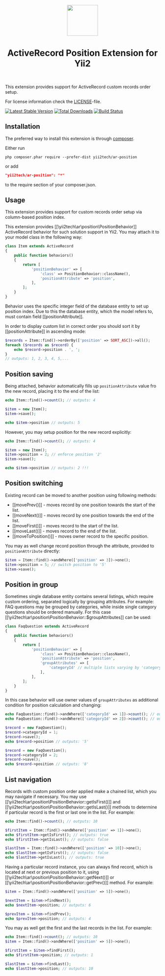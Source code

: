 <p align="center">
    <a href="https://github.com/yii2tech" target="_blank">
        <img src="https://avatars2.githubusercontent.com/u/12951949" height="100px">
    </a>
    <h1 align="center">ActiveRecord Position Extension for Yii2</h1>
    <br>
</p>

This extension provides support for ActiveRecord custom records order setup.

For license information check the [LICENSE](LICENSE.md)-file.

[![Latest Stable Version](https://poser.pugx.org/yii2tech/ar-position/v/stable.png)](https://packagist.org/packages/yii2tech/ar-position)
[![Total Downloads](https://poser.pugx.org/yii2tech/ar-position/downloads.png)](https://packagist.org/packages/yii2tech/ar-position)
[![Build Status](https://travis-ci.org/yii2tech/ar-position.svg?branch=master)](https://travis-ci.org/yii2tech/ar-position)


Installation
------------

The preferred way to install this extension is through [composer](http://getcomposer.org/download/).

Either run

```
php composer.phar require --prefer-dist yii2tech/ar-position
```

or add

```json
"yii2tech/ar-position": "*"
```

to the require section of your composer.json.


Usage
-----

This extension provides support for custom records order setup via column-based position index.

This extension provides [[\yii2tech\ar\position\PositionBehavior]] ActiveRecord behavior for such solution
support in Yii2. You may attach it to your model class in the following way:

```php
class Item extends ActiveRecord
{
    public function behaviors()
    {
        return [
            'positionBehavior' => [
                'class' => PositionBehavior::className(),
                'positionAttribute' => 'position',
            ],
        ];
    }
}
```

Behavior uses the specific integer field of the database entity to set up position index.
Due to this the database entity, which the model refers to, must contain field [[positionAttribute]].

In order to display custom list in correct order you should sort it by [[positionAttribute]] in ascending mode:

```php
$records = Item::find()->orderBy(['position' => SORT_ASC])->all();
foreach ($records as $record) {
    echo $record->position . ', ';
}
// outputs: 1, 2, 3, 4, 5,...
```


## Position saving <span id="position-saving"></span>

Being attached, behavior automatically fills up `positionAttribute` value fro the new record, placing it to the end
of the list:

```php
echo Item::find()->count(); // outputs: 4

$item = new Item();
$item->save();

echo $item->position // outputs: 5
```

However, you may setup position for the new record explicitly:

```php
echo Item::find()->count(); // outputs: 4

$item = new Item();
$item->position = 2; // enforce position '2'
$item->save();

echo $item->position // outputs: 2 !!!
```


## Position switching <span id="position-switching"></span>

Existing record can be moved to another position using following methods:

 - [[movePrev()]] - moves record by one position towards the start of the list.
 - [[moveNext()]] - moves record by one position towards the end of the list.
 - [[moveFirst()]] - moves record to the start of the list.
 - [[moveLast()]] - moves record to the end of the list.
 - [[moveToPosition()]] - moves owner record to the specific position.

You may as well change record position through the attribute, provided to `positionAttribute` directly:

```php
$item = Item::find()->andWhere(['position' => 3])->one();
$item->position = 5; // switch position to '5'
$item->save();
```


## Position in group <span id="position-in-group"></span>

Sometimes single database entity contains several listings, which require custom ordering, separated logically
by grouping attributes. For example: FAQ questions may be grouped by categories, while inside single category
questions should be ordered manually. For this case [[\yii2tech\ar\position\PositionBehavior::$groupAttributes]]
can be used:

```php
class FaqQuestion extends ActiveRecord
{
    public function behaviors()
    {
        return [
            'positionBehavior' => [
                'class' => PositionBehavior::className(),
                'positionAttribute' => 'position',
                'groupAttributes' => [
                    'categoryId' // multiple lists varying by 'categoryId'
                ],
            ],
        ];
    }
}
```

In this case behavior will use owner values of `groupAttributes` as additional condition for position
calculation and changing:

```php
echo FaqQuestion::find()->andWhere(['categoryId' => 1])->count(); // outputs: '4'
echo FaqQuestion::find()->andWhere(['categoryId' => 2])->count(); // outputs: '7'

$record = new FaqQuestion();
$record->categoryId = 1;
$record->save();
echo $record->position // outputs: '5'

$record = new FaqQuestion();
$record->categoryId = 2;
$record->save();
echo $record->position // outputs: '8'
```


## List navigation <span id="list-navigation"></span>

Records with custom position order applied make a chained list, which you may navigate if necessary.
You may use [[\yii2tech\ar\position\PositionBehavior::getIsFirst()]] and [[\yii2tech\ar\position\PositionBehavior::getIsLast()]]
methods to determine if particular record is the first or last one in the list. For example:

```php
echo Item::find()->count(); // outputs: 10

$firstItem = Item::find()->andWhere(['position' => 1])->one();
echo $firstItem->getIsFirst(); // outputs: true
echo $firstItem->getIsLast(); // outputs: false

$lastItem = Item::find()->andWhere(['position' => 10])->one();
echo $lastItem->getIsFirst(); // outputs: false
echo $lastItem->getIsLast(); // outputs: true
```

Having a particular record instance, you can always find record, which is located at next or previous position to it,
using [[\yii2tech\ar\position\PositionBehavior::getNext()]] or [[\yii2tech\ar\position\PositionBehavior::getPrev()]] method.
For example:

```php
$item = Item::find()->andWhere(['position' => 5])->one();

$nextItem = $item->findNext();
echo $nextItem->position; // outputs: 6

$prevItem = $item->findPrev();
echo $prevItem->position; // outputs: 4
```

You may as well get the first and the last records in the list. For example:

```php
echo Item::find()->count(); // outputs: 10
$item = Item::find()->andWhere(['position' => 5])->one();

$firstItem = $item->findFirst();
echo $firstItem->position; // outputs: 1

$lastItem = $item->findLast();
echo $lastItem->position; // outputs: 10
```
